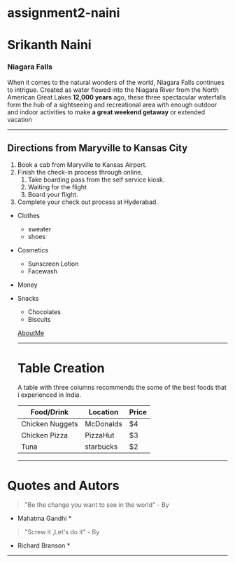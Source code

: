 # assignment2-naini
# Srikanth Naini
### Niagara Falls
When it comes to the natural wonders of the world, Niagara Falls continues to intrigue. Created as water flowed into the Niagara River from the North American Great Lakes **12,000 years** ago, these three spectacular waterfalls form the hub of a sightseeing and recreational area with enough outdoor and indoor activities to make **a great weekend getaway** or extended vacation


--- 
##  Directions from Maryville to Kansas City 
1. Book a cab from Maryville to Kansas Airport.
2. Finish the check-in process through online.
   1. Take boarding pass from the self service kiosk.
   2. Waiting for the flight
   3. Board your flight.
3. Complete your check out process at Hyderabad.


* Clothes
    * sweater
    * shoes
* Cosmetics
    * Sunscreen Lotion
    * Facewash
* Money
* Snacks
    * Chocolates
    * Biscuits

    [AboutMe](https://github.com/srikanth0655/assignment2-naini/blob/main/AboutMe.md)

    ---

    # Table Creation

    A table with three columns recommends the some of the best foods that i experienced in India.

    | Food/Drink    |   Location    | Price |
    |   ---         |   ---         |  ---  |
    |Chicken Nuggets|   McDonalds   |  $4   |
    | Chicken Pizza |   PizzaHut    |  $3   |
    | Tuna          |  starbucks    |  $2   |

    ---

# Quotes and Autors

> "Be the change you want to see in the world" - By
 * Mahatma Gandhi *                          <br>
>  "Screw it ,Let's do it" - By 
* Richard Branson *

---